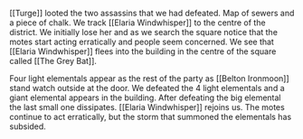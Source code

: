[[Turge]] looted the two assassins that we had defeated. Map of sewers and a piece of chalk.
We track [[Elaria Windwhisper]] to the centre of the district. We initially lose her and as we search the square notice that the motes start acting erratically and people seem concerned. We see that [[Elaria Windwhisper]] flees into the building in the centre of the square called [[The Grey Bat]]. 

Four light elementals appear as the rest of the party as [[Belton Ironmoon]] stand watch outside at the door. We defeated the 4 light elementals and a giant elemental appears in the building.
After defeating the big elemental the last small one dissipates. [[Elaria Windwhisper]] rejoins us. The motes continue to act erratically, but the storm that summoned the elementals has subsided.